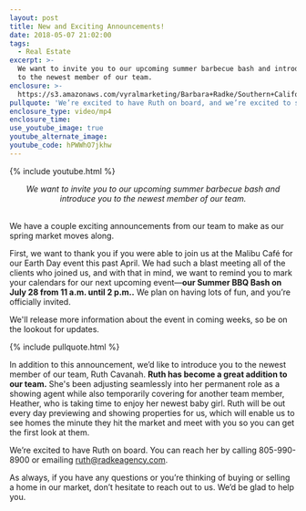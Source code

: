 ```yaml
---
layout: post
title: New and Exciting Announcements!
date: 2018-05-07 21:02:00
tags:
  - Real Estate
excerpt: >-
  We want to invite you to our upcoming summer barbecue bash and introduce you
  to the newest member of our team.
enclosure: >-
  https://s3.amazonaws.com/vyralmarketing/Barbara+Radke/Southern+California+Real+Estate-+We+have+a+couple+exciting+announcements+to+make.mp4
pullquote: 'We’re excited to have Ruth on board, and we’re excited to see you on July 28.'
enclosure_type: video/mp4
enclosure_time:
use_youtube_image: true
youtube_alternate_image:
youtube_code: hPWWhO7jkhw
---
```


{% include youtube.html %}

<center><em>We want to invite you to our upcoming summer barbecue bash and introduce you to the newest member of our team.</em></center>

<center>&nbsp;</center>

We have a couple exciting announcements from our team to make as our spring market moves along. 

First, we want to thank you if you were able to join us at the Malibu Café for our Earth Day event this past April. We had such a blast meeting all of the clients who joined us, and with that in mind, we want to remind you to mark your calendars for our next upcoming event—**our Summer BBQ Bash on July 28 from 11 a.m. until 2 p.m..** We plan on having lots of fun, and you’re officially invited.

We'll release more information about the event in coming weeks, so be on the lookout for updates.

{% include pullquote.html %}

In addition to this announcement, we’d like to introduce you to the newest member of our team, Ruth Cavanah. **Ruth has become a great addition to our team.** She's been adjusting seamlessly into her permanent role as a showing agent while also temporarily covering for another team member, Heather, who is taking time to enjoy her newest baby girl. Ruth will be out every day previewing and showing properties for us, which will enable us to see homes the minute they hit the market and meet with you so you can get the first look at them. 

We’re excited to have Ruth on board. You can reach her by calling 805-990-8900 or emailing ruth@radkeagency.com.

As always, if you have any questions or you’re thinking of buying or selling a home in our market, don’t hesitate to reach out to us. We’d be glad to help you.
